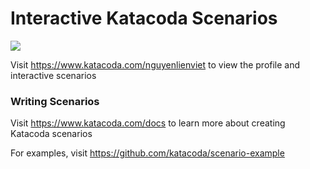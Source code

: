 # Interactive Katacoda Scenarios

[![](http://shields.katacoda.com/katacoda/nguyenlienviet/count.svg)](https://www.katacoda.com/nguyenlienviet "Get your profile on Katacoda.com")

Visit https://www.katacoda.com/nguyenlienviet to view the profile and interactive scenarios

### Writing Scenarios
Visit https://www.katacoda.com/docs to learn more about creating Katacoda scenarios

For examples, visit https://github.com/katacoda/scenario-example
